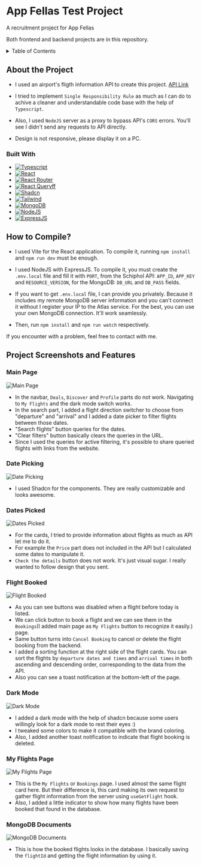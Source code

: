 # App Fellas Test Project
 A recruitment project for App Fellas 

 Both frontend and backend projects are in this repository. 

<details>
  <summary>Table of Contents</summary>
  <ol>
    <li>
      <a href="#about-the-project">About The Project</a>
      <ul>
        <li><a href="#built-with">Built With</a></li>
      </ul>
    </li>
    <li><a href="#how-to-compile">How to Compile?</a></li>
    <li>
     <a href="#project-screenshots-and-features">Project Screenshots and Features</a>
     <ul>
        <li><a href="#main-page">Main Page</a></li>
        <li><a href="#date-picking">Date Picking</a></li>
        <li><a href="#dates-picked">Dates Picked</a></li>
        <li><a href="#flight-booked">Flight Booked</a></li>
        <li><a href="#dark-mode">Dark Mode</a></li>
        <li><a href="#my-flights-page">My Flights Page</a></li>
        <li><a href="#mongodb-documents">MongoDB Documents</a></li>
      </ul>
    </li>
  </ol>
</details>


## About the Project
* I used an airport's fligth information API to create this project. [API Link](https://developer.schiphol.nl/)  
* I tried to implement `Single Responsibility Rule` as much as I can do to achive a cleaner and understandable code base with the help of `Typescript`.  

* Also, I used `NodeJS` server as a proxy to bypass API's `CORS` errors. You'll see I didn't send any requests to API directly.
* Design is not responsive, please display it on a PC.

### Built With

* [![Typescript][Typescript]][Typescript-url]
* [![React][React.js]][React-url]
* [![React Router][ReactRouter]][ReactRouter-url]
* [![React Queryff][ReactQuery]][ReactQuery-url]
* [![Shadcn][Shadcn]][Shadcn-url]
* [![Tailwind][Tailwind]][Tailwind-url]
* [![MongoDB][MongoDB]][MongoDB-url]
* [![NodeJS][NodeJS]][NodeJS-url]
* [![ExpressJS][ExpressJS]][ExpressJS-url]

## How to Compile?

 * I used Vite for the React application. To compile it, running `npm install` and `npm run dev` must be enough.

 * I used NodeJS with ExpressJS. To compile it, you must create the `.env.local` file and fill it with `PORT`, from the Schiphol API: `APP_ID`, `APP_KEY` and `RESOURCE_VERSION`, for the MongoDB: `DB_URL` and `DB_PASS` fields.   
 * If you want to get `.env.local` file, I can provide you privately. Because it includes my remote MongoDB server information and you can't connect it without I register your IP to the Atlas service. For the best, you can use your own MongoDB connection. It'll work seamlessly.     
 * Then, run `npm install` and `npm run watch` respectively.   

 If you encounter with a problem, feel free to contact with me.

 
## Project Screenshots and Features   
### Main Page  
![Main Page](https://raw.githubusercontent.com/lawuysal/images/refs/heads/main/app-fellas-screenshots/001.png)  
* In the navbar, `Deals`, `Discover` and `Profile` parts do not work. Navigating to `My Flights` and the dark mode switch works.  
* In the search part, I added a flight direction switcher to choose from "departure" and "arrival" and I added a date picker to filter flights between those dates. 
 * "Search flights" button queries for the dates.  
* "Clear filters" button basically clears the queries in the URL.   
* Since I used the queries for active filtering, it's possible to share queried flights with links from the website.    

### Date Picking
![Date Picking](https://raw.githubusercontent.com/lawuysal/images/refs/heads/main/app-fellas-screenshots/002.png)  
* I used Shadcn for the components. They are really customizable and looks awesome.   

### Dates Picked
![Dates Picked](https://raw.githubusercontent.com/lawuysal/images/refs/heads/main/app-fellas-screenshots/003.png)  
* For the cards, I tried to provide information about flights as much as API let me to do it.  
* For example the `Price` part does not included in the API but I calculated some dates to manipulate it.  
* `Check the details` button does not work. It's just visual sugar. I really wanted to follow design that you sent.  

### Flight Booked
![Flight Booked](https://raw.githubusercontent.com/lawuysal/images/refs/heads/main/app-fellas-screenshots/004.png)
* As you can see buttons was disabled when a flight before today is listed.   
* We can click button to book a flight and we can see them in the `Bookings`(I added main page as `My Flights` button to recognize it easily.) page.   
* Same button turns into `Cancel Booking` to cancel or delete the flight booking from the backend.
* I added a sorting function at the right side of the flight cards. You can sort the flights by `departure dates and times` and `arrival times` in both ascending and descending order, corresponding to the data from the API.  
* Also you can see a toast notification at the bottom-left of the page.    

### Dark Mode
![Dark Mode](https://raw.githubusercontent.com/lawuysal/images/refs/heads/main/app-fellas-screenshots/005.png)
* I added a dark mode with the help of shadcn because some users willingly look for a dark mode to rest their eyes :)    
* I tweaked some colors to make it compatible with the brand coloring.   
* Also, I added another toast notification to indicate that flight booking is deleted.   

### My Flights Page
![My Flights Page](https://raw.githubusercontent.com/lawuysal/images/refs/heads/main/app-fellas-screenshots/006.png)
* This is the `My Flights` or `Bookings` page. I used almost the same flight card here. But their difference is, this card making its own request to gather flight  information from the server using `useGetFlight` hook.      
* Also, I added a little indicator to show how many flights have been booked that found in the database.     

### MongoDB Documents
![MongoDB Documents](https://raw.githubusercontent.com/lawuysal/images/refs/heads/main/app-fellas-screenshots/007.png)
* This is how the booked flights looks in the database. I basically saving the `flightId` and getting the flight information by using it.      

 
[React.js]: https://img.shields.io/badge/React-20232A?style=for-the-badge&logo=react&logoColor=61DAFB
[React-url]: https://reactjs.org/
[ReactRouter]: https://img.shields.io/badge/-React%20Router-CA4245?style=for-the-badge&logo=react-router&logoColor=white
[ReactRouter-url]: https://reactrouter.com/en/main
[ReactQuery]: https://img.shields.io/badge/-React%20Query-FF4154?style=for-the-badge&logo=react%20query&logoColor=white
[ReactQuery-url]: https://tanstack.com/query/latest
[Shadcn]: https://img.shields.io/badge/shadcn/ui-000000?style=for-the-badge&logo=shadcn/ui&logoColor=white
[Shadcn-url]: https://ui.shadcn.com/
[MongoDB]: https://img.shields.io/badge/-MongoDB-4DB33D?style=for-the-badge&logo=mongodb&logoColor=FFFFFF
[MongoDB-url]: https://www.mongodb.com/
[NodeJS]: https://img.shields.io/badge/Node%20js-339933?style=for-the-badge&logo=nodedotjs&logoColor=white
[NodeJS-url]: https://nodejs.org/en
[Tailwind]: https://img.shields.io/badge/tailwindcss-%2338B2AC.svg?style=for-the-badge&logo=tailwind-css&logoColor=white
[Tailwind-url]: https://tailwindcss.com/
[Typescript]: https://img.shields.io/badge/typescript-%23007ACC.svg?style=for-the-badge&logo=typescript&logoColor=white
[Typescript-url]: https://www.typescriptlang.org/
[ExpressJS]: https://img.shields.io/badge/Express%20js-000000?style=for-the-badge&logo=express&logoColor=white
[ExpressJS-url]: https://expressjs.com/
